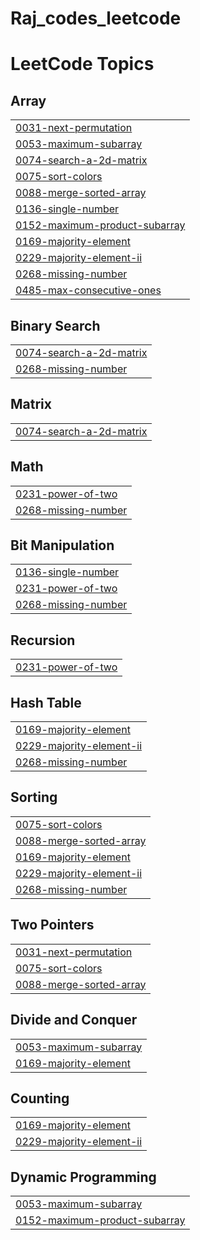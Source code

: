 # Raj_codes_leetcode
<!---LeetCode Topics Start-->
# LeetCode Topics
## Array
|  |
| ------- |
| [0031-next-permutation](https://github.com/RajSen17/Raj_codes_leetcode/tree/master/0031-next-permutation) |
| [0053-maximum-subarray](https://github.com/RajSen17/Raj_codes_leetcode/tree/master/0053-maximum-subarray) |
| [0074-search-a-2d-matrix](https://github.com/RajSen17/Raj_codes_leetcode/tree/master/0074-search-a-2d-matrix) |
| [0075-sort-colors](https://github.com/RajSen17/Raj_codes_leetcode/tree/master/0075-sort-colors) |
| [0088-merge-sorted-array](https://github.com/RajSen17/Raj_codes_leetcode/tree/master/0088-merge-sorted-array) |
| [0136-single-number](https://github.com/RajSen17/Raj_codes_leetcode/tree/master/0136-single-number) |
| [0152-maximum-product-subarray](https://github.com/RajSen17/Raj_codes_leetcode/tree/master/0152-maximum-product-subarray) |
| [0169-majority-element](https://github.com/RajSen17/Raj_codes_leetcode/tree/master/0169-majority-element) |
| [0229-majority-element-ii](https://github.com/RajSen17/Raj_codes_leetcode/tree/master/0229-majority-element-ii) |
| [0268-missing-number](https://github.com/RajSen17/Raj_codes_leetcode/tree/master/0268-missing-number) |
| [0485-max-consecutive-ones](https://github.com/RajSen17/Raj_codes_leetcode/tree/master/0485-max-consecutive-ones) |
## Binary Search
|  |
| ------- |
| [0074-search-a-2d-matrix](https://github.com/RajSen17/Raj_codes_leetcode/tree/master/0074-search-a-2d-matrix) |
| [0268-missing-number](https://github.com/RajSen17/Raj_codes_leetcode/tree/master/0268-missing-number) |
## Matrix
|  |
| ------- |
| [0074-search-a-2d-matrix](https://github.com/RajSen17/Raj_codes_leetcode/tree/master/0074-search-a-2d-matrix) |
## Math
|  |
| ------- |
| [0231-power-of-two](https://github.com/RajSen17/Raj_codes_leetcode/tree/master/0231-power-of-two) |
| [0268-missing-number](https://github.com/RajSen17/Raj_codes_leetcode/tree/master/0268-missing-number) |
## Bit Manipulation
|  |
| ------- |
| [0136-single-number](https://github.com/RajSen17/Raj_codes_leetcode/tree/master/0136-single-number) |
| [0231-power-of-two](https://github.com/RajSen17/Raj_codes_leetcode/tree/master/0231-power-of-two) |
| [0268-missing-number](https://github.com/RajSen17/Raj_codes_leetcode/tree/master/0268-missing-number) |
## Recursion
|  |
| ------- |
| [0231-power-of-two](https://github.com/RajSen17/Raj_codes_leetcode/tree/master/0231-power-of-two) |
## Hash Table
|  |
| ------- |
| [0169-majority-element](https://github.com/RajSen17/Raj_codes_leetcode/tree/master/0169-majority-element) |
| [0229-majority-element-ii](https://github.com/RajSen17/Raj_codes_leetcode/tree/master/0229-majority-element-ii) |
| [0268-missing-number](https://github.com/RajSen17/Raj_codes_leetcode/tree/master/0268-missing-number) |
## Sorting
|  |
| ------- |
| [0075-sort-colors](https://github.com/RajSen17/Raj_codes_leetcode/tree/master/0075-sort-colors) |
| [0088-merge-sorted-array](https://github.com/RajSen17/Raj_codes_leetcode/tree/master/0088-merge-sorted-array) |
| [0169-majority-element](https://github.com/RajSen17/Raj_codes_leetcode/tree/master/0169-majority-element) |
| [0229-majority-element-ii](https://github.com/RajSen17/Raj_codes_leetcode/tree/master/0229-majority-element-ii) |
| [0268-missing-number](https://github.com/RajSen17/Raj_codes_leetcode/tree/master/0268-missing-number) |
## Two Pointers
|  |
| ------- |
| [0031-next-permutation](https://github.com/RajSen17/Raj_codes_leetcode/tree/master/0031-next-permutation) |
| [0075-sort-colors](https://github.com/RajSen17/Raj_codes_leetcode/tree/master/0075-sort-colors) |
| [0088-merge-sorted-array](https://github.com/RajSen17/Raj_codes_leetcode/tree/master/0088-merge-sorted-array) |
## Divide and Conquer
|  |
| ------- |
| [0053-maximum-subarray](https://github.com/RajSen17/Raj_codes_leetcode/tree/master/0053-maximum-subarray) |
| [0169-majority-element](https://github.com/RajSen17/Raj_codes_leetcode/tree/master/0169-majority-element) |
## Counting
|  |
| ------- |
| [0169-majority-element](https://github.com/RajSen17/Raj_codes_leetcode/tree/master/0169-majority-element) |
| [0229-majority-element-ii](https://github.com/RajSen17/Raj_codes_leetcode/tree/master/0229-majority-element-ii) |
## Dynamic Programming
|  |
| ------- |
| [0053-maximum-subarray](https://github.com/RajSen17/Raj_codes_leetcode/tree/master/0053-maximum-subarray) |
| [0152-maximum-product-subarray](https://github.com/RajSen17/Raj_codes_leetcode/tree/master/0152-maximum-product-subarray) |
<!---LeetCode Topics End-->